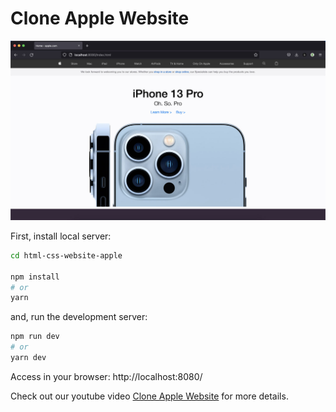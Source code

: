 # Clone Apple Website
![Home Image](./images/readme/home.jpg "Home image")

First, install local server:
```bash
cd html-css-website-apple

npm install
# or
yarn
```

and, run the development server:
```bash
npm run dev
# or
yarn dev
```

Access in your browser:
http://localhost:8080/

Check out our youtube video [Clone Apple Website](https://www.youtube.com/watch?v=TFVP6h1C7bk&t=1996s) for more details.


